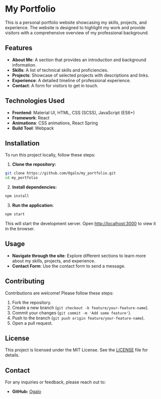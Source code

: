 
# My Portfolio

This is a personal portfolio website showcasing my skills, projects, and experience. The website is designed to highlight my work and provide visitors with a comprehensive overview of my professional background.

## Features

- **About Me**: A section that provides an introduction and background information.
- **Skills**: A list of technical skills and proficiencies.
- **Projects**: Showcase of selected projects with descriptions and links.
- **Experience**: A detailed timeline of professional experience.
- **Contact**: A form for visitors to get in touch.

## Technologies Used

- **Frontend**: Material UI, HTML, CSS (SCSS), JavaScript (ES6+)
- **Framework**: React
- **Animations**: CSS animations, React Spring
- **Build Tool**: Webpack

## Installation

To run this project locally, follow these steps:

1. **Clone the repository:**

```bash
git clone https://github.com/Ogalo/my_portfolio.git
cd my_portfolio
```

2. **Install dependencies:**

```bash
npm install
```

3. **Run the application:**

```bash
npm start
```

This will start the development server. Open [http://localhost:3000](http://localhost:3000) to view it in the browser.

## Usage

- **Navigate through the site**: Explore different sections to learn more about my skills, projects, and experience.
- **Contact Form**: Use the contact form to send a message.

## Contributing

Contributions are welcome! Please follow these steps:

1. Fork the repository.
2. Create a new branch (`git checkout -b feature/your-feature-name`).
3. Commit your changes (`git commit -m 'Add some feature'`).
4. Push to the branch (`git push origin feature/your-feature-name`).
5. Open a pull request.

## License

This project is licensed under the MIT License. See the [LICENSE](LICENSE) file for details.

## Contact

For any inquiries or feedback, please reach out to:

- **GitHub:** [Ogalo](https://github.com/Ogalo)
